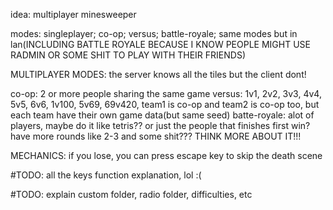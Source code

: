 idea: multiplayer minesweeper

modes: singleplayer; co-op; versus; battle-royale; same modes but in lan(INCLUDING BATTLE ROYALE BECAUSE I KNOW PEOPLE MIGHT USE RADMIN OR SOME SHIT TO PLAY WITH THEIR FRIENDS)

MULTIPLAYER MODES: the server knows all the tiles but the client dont!

co-op: 2 or more people sharing the same game
versus: 1v1, 2v2, 3v3, 4v4, 5v5, 6v6, 1v100, 5v69, 69v420, team1 is co-op and team2 is co-op too, but each team have their own game data(but same seed)
batte-royale: alot of players, maybe do it like tetris?? or just the people that finishes first win? have more rounds like 2-3 and some shit??? THINK MORE ABOUT IT!!!

MECHANICS:
if you lose, you can press escape key to skip the death scene

#TODO: all the keys function explanation, lol :(

#TODO: explain custom folder, radio folder, difficulties, etc